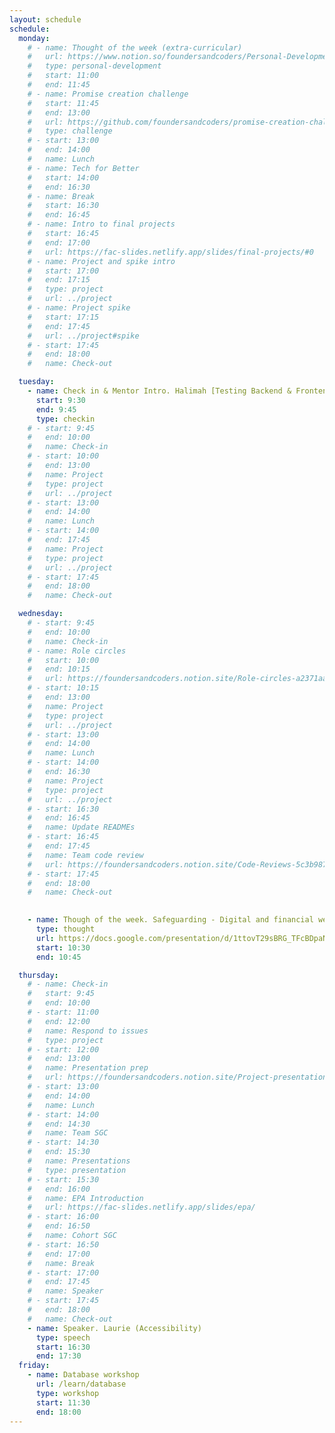 ```yaml
---
layout: schedule
schedule:
  monday:
    # - name: Thought of the week (extra-curricular)
    #   url: https://www.notion.so/foundersandcoders/Personal-Development-91fe75c7e2cc4f989954108729a2c834
    #   type: personal-development
    #   start: 11:00
    #   end: 11:45
    # - name: Promise creation challenge
    #   start: 11:45
    #   end: 13:00
    #   url: https://github.com/foundersandcoders/promise-creation-challenge
    #   type: challenge
    # - start: 13:00
    #   end: 14:00
    #   name: Lunch
    # - name: Tech for Better
    #   start: 14:00
    #   end: 16:30
    # - name: Break
    #   start: 16:30
    #   end: 16:45
    # - name: Intro to final projects
    #   start: 16:45
    #   end: 17:00
    #   url: https://fac-slides.netlify.app/slides/final-projects/#0
    # - name: Project and spike intro
    #   start: 17:00
    #   end: 17:15
    #   type: project
    #   url: ../project
    # - name: Project spike
    #   start: 17:15
    #   end: 17:45
    #   url: ../project#spike
    # - start: 17:45
    #   end: 18:00
    #   name: Check-out

  tuesday:
    - name: Check in & Mentor Intro. Halimah [Testing Backend & Frontend]
      start: 9:30
      end: 9:45
      type: checkin
    # - start: 9:45
    #   end: 10:00
    #   name: Check-in
    # - start: 10:00
    #   end: 13:00
    #   name: Project
    #   type: project
    #   url: ../project
    # - start: 13:00
    #   end: 14:00
    #   name: Lunch
    # - start: 14:00
    #   end: 17:45
    #   name: Project
    #   type: project
    #   url: ../project
    # - start: 17:45
    #   end: 18:00
    #   name: Check-out

  wednesday:
    # - start: 9:45
    #   end: 10:00
    #   name: Check-in
    # - name: Role circles
    #   start: 10:00
    #   end: 10:15
    #   url: https://foundersandcoders.notion.site/Role-circles-a2371aab24f34955a69904b87ffc1f05
    # - start: 10:15
    #   end: 13:00
    #   name: Project
    #   type: project
    #   url: ../project
    # - start: 13:00
    #   end: 14:00
    #   name: Lunch
    # - start: 14:00
    #   end: 16:30
    #   name: Project
    #   type: project
    #   url: ../project
    # - start: 16:30
    #   end: 16:45
    #   name: Update READMEs
    # - start: 16:45
    #   end: 17:45
    #   name: Team code review
    #   url: https://foundersandcoders.notion.site/Code-Reviews-5c3b987ed1204e46b4c738da538a758c
    # - start: 17:45
    #   end: 18:00
    #   name: Check-out
 

    - name: Though of the week. Safeguarding - Digital and financial wellbeing
      type: thought
      url: https://docs.google.com/presentation/d/1ttovT29sBRG_TFcBDpaNy_BKaL-CW95mZbKZltqEeJc/edit#slide=id.g25e05124422_0_0
      start: 10:30
      end: 10:45

  thursday:
    # - name: Check-in
    #   start: 9:45
    #   end: 10:00
    # - start: 11:00
    #   end: 12:00
    #   name: Respond to issues
    #   type: project
    # - start: 12:00
    #   end: 13:00
    #   name: Presentation prep
    #   url: https://foundersandcoders.notion.site/Project-presentations-d8787b65e78a4314b62475552e7989e9
    # - start: 13:00
    #   end: 14:00
    #   name: Lunch
    # - start: 14:00
    #   end: 14:30
    #   name: Team SGC
    # - start: 14:30
    #   end: 15:30
    #   name: Presentations
    #   type: presentation
    # - start: 15:30
    #   end: 16:00
    #   name: EPA Introduction
    #   url: https://fac-slides.netlify.app/slides/epa/
    # - start: 16:00
    #   end: 16:50
    #   name: Cohort SGC
    # - start: 16:50
    #   end: 17:00
    #   name: Break
    # - start: 17:00
    #   end: 17:45
    #   name: Speaker
    # - start: 17:45
    #   end: 18:00
    #   name: Check-out
    - name: Speaker. Laurie (Accessibility)
      type: speech
      start: 16:30
      end: 17:30
  friday:
    - name: Database workshop
      url: /learn/database
      type: workshop
      start: 11:30
      end: 18:00
---
```

